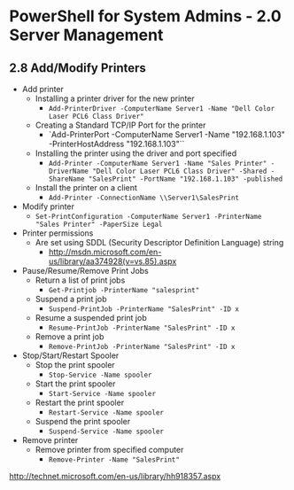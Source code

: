 PowerShell for System Admins - 2.0 Server Management
============================================================

2.8 Add/Modify Printers
------------------------------------------------------------

* Add printer
  + Installing a printer driver for the new printer
    - `Add-PrinterDriver -ComputerName Server1 -Name "Dell Color Laser PCL6 Class Driver"`
  + Creating a Standard TCP/IP Port for the printer
    - `Add-PrinterPort -ComputerName Server1 -Name "192.168.1.103" -PrinterHostAddress "192.168.1.103"``
  + Installing the printer using the driver and port specified
    - `Add-Printer -ComputerName Server1 -Name "Sales Printer"
      -DriverName "Dell Color Laser PCL6 Class Driver" -Shared
      -ShareName "SalesPrint" -PortName "192.168.1.103" -published`
  + Install the printer on a client
    - `Add-Printer -ConnectionName \\Server1\SalesPrint`
* Modify printer
  + `Set-PrintConfiguration -ComputerName Server1 -PrinterName "Sales Printer" -PaperSize Legal`
* Printer permissions
  + Are set using SDDL (Security Descriptor Definition Language) string
    - http://msdn.microsoft.com/en-us/library/aa374928(v=vs.85).aspx
* Pause/Resume/Remove Print Jobs
  + Return a list of print jobs
    - `Get-Printjob -PrinterName "salesprint"`
  + Suspend a print job
    - `Suspend-PrintJob -PrinterName "SalesPrint" -ID x`
  + Resume a suspended print job
    - `Resume-PrintJob -PrinterName "SalesPrint" -ID x`
  + Remove a print job
    - `Remove-PrintJob -PrinterName "SalesPrint" -ID x`
* Stop/Start/Restart Spooler
  + Stop the print spooler
    - `Stop-Service -Name spooler`
  + Start the print spooler
    - `Start-Service -Name spooler`
  + Restart the print spooler
    - `Restart-Service -Name spooler`
  + Suspend the print spooler
    - `Suspend-Service -Name spooler`
* Remove printer
  + Remove printer from specified computer
    - `Remove-Printer -Name "SalesPrint"`

http://technet.microsoft.com/en-us/library/hh918357.aspx
